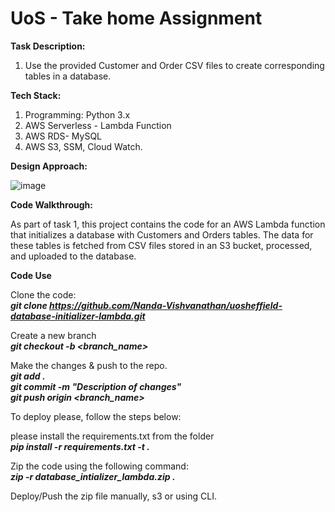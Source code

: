 # UoS - Take home Assignment

**Task Description:**
1. Use the provided Customer and Order CSV files to create corresponding tables in a database.

**Tech Stack:**

1. Programming: Python 3.x<br>
2. AWS Serverless - Lambda Function<br>
3. AWS RDS- MySQL<br>
4. AWS S3, SSM, Cloud Watch.<br>


**Design Approach:**

![image](https://github.com/Nanda-Vishvanathan/uosheffield-database-initializer-lambda/assets/59757238/33259d30-dd55-4171-81de-5c57d686ea87)


**Code Walkthrough:**

As part of task 1, this project contains the code for an AWS Lambda function that initializes a database with Customers and Orders tables. The data for these tables is fetched from CSV files stored in an S3 bucket, processed, and uploaded to the database.


**Code Use**

Clone the code:<br>
***git clone https://github.com/Nanda-Vishvanathan/uosheffield-database-initializer-lambda.git<br>***

Create a new branch<br>
***git checkout -b <branch_name><br>***

Make the changes & push to the repo.<br>
***git add .<br>***
***git commit -m "Description of changes"<br>***
***git push origin <branch_name><br>***

To deploy please, follow the steps below:

please install the requirements.txt from the folder<br>
***pip install -r requirements.txt -t .<br>***

Zip the code using the following command:<br>
***zip -r database_intializer_lambda.zip .<br>***

Deploy/Push the zip file manually, s3 or using CLI.
